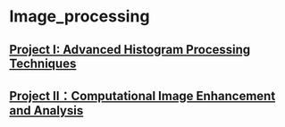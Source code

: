 ﻿# Image_processing




## [Project I: Advanced Histogram Processing Techniques ](Project1)

## [Project II：Computational Image Enhancement and Analysis ](Project2)